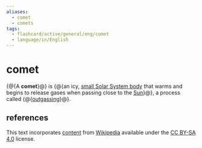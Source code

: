 ```yaml
---
aliases:
  - comet
  - comets
tags:
  - flashcard/active/general/eng/comet
  - language/in/English
---
```


# comet

{@{A __comet__}@} is {@{an icy, [small Solar System body](small%20Solar%20System%20body.md) that warms and begins to release gases when passing close to the [Sun](Sun.md)}@}, a process called {@{[outgassing](outgassing.md)}@}. <!--SR:!2028-04-26,946,290!2025-09-21,4,274!2025-09-21,4,274-->

## references

This text incorporates [content](https://en.wikipedia.org/wiki/comet) from [Wikipedia](Wikipedia.md) available under the [CC BY-SA 4.0](https://creativecommons.org/licenses/by-sa/4.0/) license.
